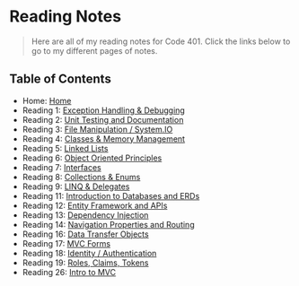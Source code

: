 # Reading Notes

> Here are all of my reading notes for Code 401. Click the links below to go to my different pages of notes.

## Table of Contents

* Home: [Home](/readme.md)
* Reading 1: [Exception Handling & Debugging](/reading01.md)
* Reading 2: [Unit Testing and Documentation](/reading02.md)
* Reading 3: [File Manipulation / System.IO](/reading03.md)
* Reading 4: [Classes & Memory Management](/reading04.md)
* Reading 5: [Linked Lists](/reading05.md)
* Reading 6: [Object Oriented Principles](/reading06.md)
* Reading 7: [Interfaces](/reading07.md)
* Reading 8: [Collections & Enums](/reading08.md)
* Reading 9: [LINQ & Delegates](/reading09.md)
* Reading 11: [Introduction to Databases and ERDs](/reading11.md)
* Reading 12: [Entity Framework and APIs](/reading12.md)
* Reading 13: [Dependency Injection](/reading13.md)
* Reading 14: [Navigation Properties and Routing](/reading14.md)
* Reading 16: [Data Transfer Objects](/reading16.md)
* Reading 17: [MVC Forms](/reading17.md)
* Reading 18: [Identity / Authentication](/reading18.md)
* Reading 19: [Roles, Claims, Tokens](/reading19.md)
* Reading 26: [Intro to MVC](/reading26.md)
